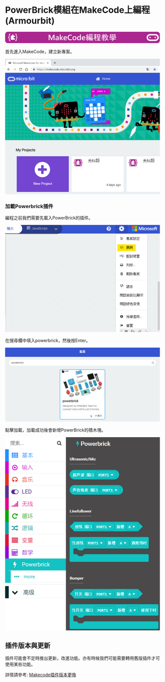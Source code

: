# PowerBrick模組在MakeCode上編程(Armourbit)

![](./images/mcbanner.png)

首先進入MakeCode，建立新專案。

![](./images/02_01.png)

### 加載Powerbrick插件

編程之前我們需要先載入PowerBrick的插件。

![](./images/editor1.png)

在搜尋欄中填入powerbrick，然後按Enter。

![](./images/powerbrick_search.png)

點擊加載，加載成功後會新增PowerBrick的積木塊。

![](./images/02_03.png)

## 插件版本與更新

插件可能會不定時推出更新，改進功能。亦有時候我們可能需要轉用舊版插件才可使用某些功能。

詳情請參考: [Makecode插件版本更換](../../../Makecode/makecode_extensionUpdate)